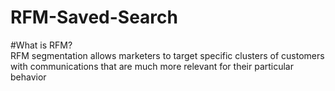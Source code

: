 # RFM-Saved-Search

#What is RFM? <br>
RFM segmentation allows marketers to target specific clusters of customers with communications that are much more relevant for their particular behavior

